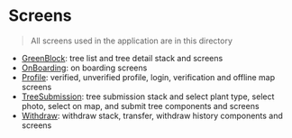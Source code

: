 # Screens

> All screens used in the application are in this directory

- [GreenBlock](./GreenBlock): tree list and tree detail stack and screens
- [OnBoarding](./Onboarding): on boarding screens
- [Profile](./Profile): verified, unverified profile, login, verification and offline map screens
- [TreeSubmission](./TreeSubmission): tree submission stack and select plant type, select photo, select on map, and submit tree components and screens
- [Withdraw](./Withdraw): withdraw stack, transfer, withdraw history components and screens

